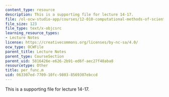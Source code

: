 ```yaml
---
content_type: resource
description: This is a supporting file for lecture 14-17.
file: /ol-ocw-studio-app/courses/12-010-computational-methods-of-scientific-programming-fall-2011/063307ed770910fc98038569307ebccd_per_func.m
file_size: 123
file_type: text/x-objcsrc
learning_resource_types:
- Lecture Notes
license: https://creativecommons.org/licenses/by-nc-sa/4.0/
ocw_type: OCWFile
parent_title: Lecture Notes
parent_type: CourseSection
parent_uid: 5816426e-e626-2b91-ed6f-aec27f48aba8
resourcetype: Other
title: per_func.m
uid: 063307ed-7709-10fc-9803-8569307ebccd
---
```

This is a supporting file for lecture 14-17.
